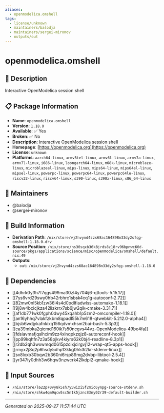 ```yaml
---
aliases:
  - openmodelica.omshell
tags:
  - license/unknown
  - maintainers/balodja
  - maintainers/sergei-mironov
  - outputs/out
---
```


# openmodelica.omshell

## 📝 Description

Interactive OpenModelica session shell

## 📋 Package Information

- **Name**: `openmodelica.omshell`
- **Version**: `1.18.0`
- **Available**: ✅ Yes
- **Broken**: ✅ No
- **Description**: Interactive OpenModelica session shell
- **Homepage**: [https://openmodelica.org](https://openmodelica.org)
- **License**: `unknown`
- **Platforms**: `aarch64-linux`, `armv5tel-linux`, `armv6l-linux`, `armv7a-linux`, `armv7l-linux`, `i686-linux`, `loongarch64-linux`, `m68k-linux`, `microblaze-linux`, `microblazeel-linux`, `mips-linux`, `mips64-linux`, `mips64el-linux`, `mipsel-linux`, `powerpc-linux`, `powerpc64-linux`, `powerpc64le-linux`, `riscv32-linux`, `riscv64-linux`, `s390-linux`, `s390x-linux`, `x86_64-linux`
## 👥 Maintainers

- @balodja
- @sergei-mironov


## 🔧 Build Information

- **Derivation Path**: `/nix/store/vj2hvynd4zzs68ac164898n33dy2sfqg-omshell-1.18.0.drv`
- **Source Position**: `/nix/store/ns30sqxb36k8jrds8z18rv96bpnwc60d-source/pkgs/applications/science/misc/openmodelica/omshell/default.nix:49`
- **Outputs**:
  - `out`:  `/nix/store/vj2hvynd4zzs68ac164898n33dy2sfqg-omshell-1.18.0`

## 🔗 Dependencies

- [[4dhrk0y3h7f7qgs499ma30zl4y704ij6-qttools-5.15.17]]
- [[7ys6vrd29swy0hb42rbhrc1sbsk4cq1g-autoconf-2.72]]
- [[82mw0nl5kb1zw36l4s4d0pdlfiadwlss-automake-1.18.1]]
- [[9j8w4bcicjkza42lizkrrx7sb6jw2qik-cmake-3.31.7]]
- [[af1db771wk0fgph0dwy45xqahb1p5zm2-omcompiler-1.18.0]]
- [[an16yhhq7vlakfzkbm8qpadl55k7m618-qtwebkit-5.212.0-alpha4]]
- [[bjsb6wdjykafnkixq156qdvmxhsm2bai-bash-5.3p3]]
- [[ca39mbka2qicmd160ik7s50ncgvs44vz-OpenModelica-49be4fa]]
- [[fdsiavmafjqslhcim9zz4xlnqpkzqjz8-autoreconf-hook]]
- [[pp99kqhfn7z3a58pjkv4kiyrs62k0bj4-readline-8.3p1]]
- [[r2db2qh3wxwmqd0615pzcixjcirgvj12-wrap-qt5-apps-hook]]
- [[rmyx2j8q2p6hsdy5dhp13kkg0h53i2kr-stdenv-linux]]
- [[sv8lxxb30bqw2b360ni6rsp89mg2dvbp-libtool-2.5.4]]
- [[yr347iy0dhh3w6hqw3nzwcrk42lkdpl2-qmake-hook]]

## 📁 Input Sources

- `/nix/store/l622p70vy8k5sh7y5wizi5f2mic6ynpg-source-stdenv.sh`
- `/nix/store/shkw4qm9qcw5sc5n1k5jznc83ny02r39-default-builder.sh`

---
*Generated on 2025-09-27 11:57:44 UTC*
